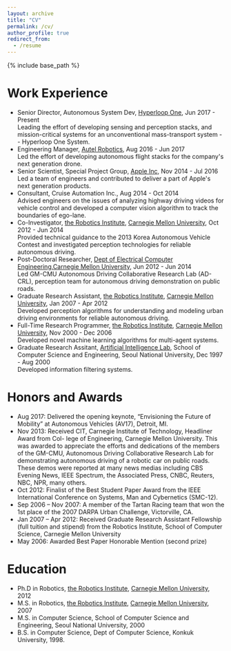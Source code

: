 ```yaml
---
layout: archive
title: "CV"
permalink: /cv/
author_profile: true
redirect_from:
  - /resume
---
```


{% include base_path %}

Work Experience
======
* Senior Director, Autonomous System Dev, [Hyperloop One](http://www.hyperloop-one.com), Jun 2017 - Present<br/>
Leading the effort of developing sensing and perception stacks, and mission-critical systems for an unconventional mass-transport system -- Hyperloop One System.
* Engineering Manager, [Autel Robotics](http://www.autelrobotics.com), Aug 2016 - Jun 2017<br/>
Led the effort of developing autonomous flight stacks for the company's next generation drone.
* Senior Scientist, Special Project Group, [Apple Inc](http://www.apple.com), Nov 2014 - Jul 2016<br/>
Led a team of engineers and contributed to deliver a part of Apple's next generation products.
* Consultant, Cruise Automation Inc., Aug 2014 - Oct 2014<br/>
Advised engineers on the issues of analyzing highway driving videos for vehicle control and developed a computer vision algorithm to track the boundaries of ego-lane.
* Co-Investigator, [the Robotics Institute](http://ri.cmu.edu), [Carnegie Mellon University](http://www.cmu.edu), Oct 2012 - Jun 2014<br/>
Provided technical guidance to the 2013 Korea Autonomous Vehicle Contest and investigated perception technologies for reliable autonomous driving.
* Post-Doctoral Researcher, [Dept of Electrical Computer Engineering](http://www.ece.cmu.edu),[Carnegie Mellon University](http://www.cmu.edu), Jun 2012 - Jun 2014<br/>
Led GM-CMU Autonomous Driving Collaborative Research Lab (AD-CRL), perception team for autonomous driving demonstration on public roads.
* Graduate Research Assistant, [the Robotics Institute](http://ri.cmu.edu), [Carnegie Mellon University](http://www.cmu.edu), Jan 2007 - Apr 2012<br/>
Developed perception algorithms for understanding and modeling urban driving environments for reliable autonomous driving.
* Full-Time Research Programmer, [the Robotics Institute](http://ri.cmu.edu), [Carnegie Mellon University](http://www.cmu.edu), Nov 2000 - Dec 2006<br/>
Developed novel machine learning algorithms for multi-agent systems.
* Graduate Research Assitant, [Artificial Intelligence Lab](http://bi.snu.ac.kr), School of Computer Science and Engineering, Seoul National University, Dec 1997 - Aug 2000<br/>
Developed information filtering systems.

Honors and Awards
======
* Aug 2017: Delivered the opening keynote, “Envisioning the Future of Mobility” at Autonomous
Vehicles (AV17), Detroit, MI.
* Nov 2013: Received CIT, Carnegie Institute of Technology, Headliner Award from Col-
lege of Engineering, Carnegie Mellon University. This was awarded to appreciate the efforts and
dedications of the members of the GM-CMU, Autonomous Driving Collaborative Research Lab for
demonstrating autonomous driving of a robotic car on public roads. These demos were reported at
many news medias including CBS Evening News, IEEE Spectrum, the Associated Press, CNBC,
Reuters, NBC, NPR, many others.
* Oct 2012: Finalist of the Best Student Paper Award from the IEEE International Conference
on Systems, Man and Cybernetics (SMC-12).
* Sep 2006 – Nov 2007: A member of the Tartan Racing team that won the 1st place of the
2007 DARPA Urban Challenge, Victorville, CA.
* Jan 2007 – Apr 2012: Received Graduate Research Assistant Fellowship (full tuition and
stipend) from the Robotics Institute, School of Computer Science, Carnegie Mellon University
* May 2006: Awarded Best Paper Honorable Mention (second prize)

Education
======
* Ph.D in Robotics, [the Robotics Institute](http://www.ri.cmu.edu), [Carnegie Mellon University](http://www.cmu.edu), 2012
* M.S. in Robotics, [the Robotics Institute](http://www.ri.cmu.edu), [Carnegie Mellon University](http://www.cmu.edu), 2007
* M.S. in Computer Science, School of Computer Science and Engineering, Seoul National University, 2000
* B.S. in Computer Science, Dept of Computer Science, Konkuk University, 1998.